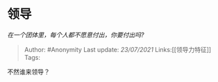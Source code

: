 # 领导
*在一个团体里，每个人都不愿意付出，你要付出吗?*

> Author: #Anonymity
> Last update: *23/07/2021*
> Links:[[领导力特征]]
> Tags:

不然谁来领导？

